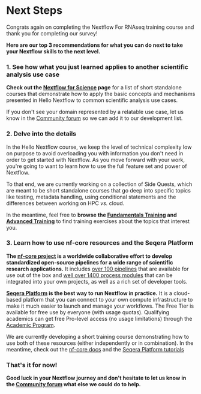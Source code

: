# Next Steps

Congrats again on completing the Nextflow For RNAseq training course and thank you for completing our survey!

**Here are our top 3 recommendations for what you can do next to take your Nextflow skills to the next level.**

### 1. See how what you just learned applies to another scientific analysis use case

**Check out the [Nextflow for Science](../index.md) page** for a list of short standalone courses that demonstrate how to apply the basic concepts and mechanisms presented in Hello Nextflow to common scientific analysis use cases.

If you don't see your domain represented by a relatable use case, let us know in the [Community forum](https://community.seqera.io/) so we can add it to our development list.

### 2. Delve into the details

In the Hello Nextflow course, we keep the level of technical complexity low on purpose to avoid overloading you with information you don't need in order to get started with Nextflow.
As you move forward with your work, you're going to want to learn how to use the full feature set and power of Nextflow.

To that end, we are currently working on a collection of Side Quests, which are meant to be short standalone courses that go deep into specific topics like testing, metadata handling, using conditional statements and the differences between working on HPC _vs._ cloud.

In the meantime, feel free to **browse the [Fundamentals Training](../../basic_training/index.md) and [Advanced Training](../../advanced/index.md)** to find training exercises about the topics that interest you.

### 3. Learn how to use nf-core resources and the Seqera Platform

**The [nf-core project](https://nf-co.re/) is a worldwide collaborative effort to develop standardized open-source pipelines for a wide range of scientific research applications.**
It includes [over 100 pipelines](https://nf-co.re/pipelines/) that are available for use out of the box and [well over 1400 process modules](https://nf-co.re/modules/) that can be integrated into your own projects, as well as a rich set of developer tools.

**[Seqera Platform](https://seqera.io/) is the best way to run Nextflow in practice.**
It is a cloud-based platform that you can connect to your own compute infrastructure to make it much easier to launch and manage your workflows.
The Free Tier is available for free use by everyone (with usage quotas).
Qualifying academics can get free Pro-level access (no usage limitations) through the [Academic Program](https://seqera.typeform.com/to/SRB8Ci3n).

We are currently developing a short training course demonstrating how to use both of these resources (either independently or in combination).
In the meantime, check out the [nf-core docs](https://nf-co.re/docs/) and the [Seqera Platform tutorials](https://docs.seqera.io/platform/latest/getting-started/quickstart-demo/comm-showcase)

### That's it for now!

**Good luck in your Nextflow journey and don't hesitate to let us know in the [Community forum](https://community.seqera.io/) what else we could do to help.**
